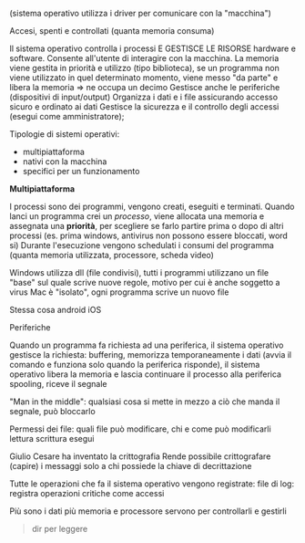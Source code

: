 (sistema operativo utilizza i driver per comunicare con la "macchina")

Accesi, spenti e controllati (quanta memoria consuma)

Il sistema operativo controlla i processi E GESTISCE LE RISORSE hardware e software. Consente all'utente di interagire con la macchina.
La memoria viene gestita in priorità e utilizzo (tipo biblioteca), se un programma non viene utilizzato in quel determinato momento, viene messo "da parte" e libera la memoria => ne occupa un decimo
Gestisce anche le periferiche (dispositivi di input/output)
Organizza i dati e i file assicurando accesso sicuro e ordinato ai dati
Gestisce la sicurezza e il controllo degli accessi (esegui come amministratore);



Tipologie di sistemi operativi:

- multipiattaforma
- nativi con la macchina
- specifici per un funzionamento


**Multipiattaforma**

I processi sono dei programmi, vengono creati, eseguiti e terminati.
Quando lanci un programma crei un *processo*, viene allocata una memoria e assegnata una **priorità**, per scegliere se farlo partire prima o dopo di altri processi (es. prima windows, antivirus non possono essere bloccati, word si)
Durante l'esecuzione vengono schedulati i consumi del programma (quanta memoria utilizzata, processore, scheda video)

Windows utilizza dll (file condivisi), tutti i programmi utilizzano un file "base" sul quale scrive nuove regole, motivo per cui è anche soggetto a virus 
Mac è "isolato", ogni programma scrive un nuovo file 

Stessa cosa android iOS

Periferiche

Quando un programma fa richiesta ad una periferica, il sistema operativo gestisce la richiesta: 
buffering, memorizza temporaneamente i dati (avvia il comando e funziona solo quando la periferica risponde), il sistema operativo libera la memoria e lascia continuare il processo alla periferica 
spooling, riceve il segnale 



"Man in the middle": qualsiasi cosa si mette in mezzo a ciò che manda il segnale, può bloccarlo 


Permessi dei file: 
quali file può modificare, chi e come può modificarli
lettura 
scrittura 
esegui


Giulio Cesare ha inventato la crittografia 
Rende possibile crittografare (capire) i messaggi solo a chi possiede la chiave di decrittazione

Tutte le operazioni che fa il sistema operativo vengono registrate: file di log: registra operazioni critiche come accessi

Più sono i dati più memoria e processore servono per controllarli e gestirli 

>dir per leggere 